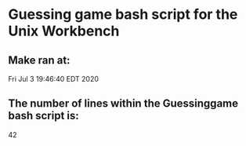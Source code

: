 # Guessing game bash script for the Unix Workbench
## Make ran at:
Fri Jul  3 19:46:40 EDT 2020
## The number of lines within the Guessinggame bash script is:
42

